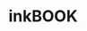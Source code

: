 ---
title: inkBOOK 
member_url: https://inkbook.pl/
geographies: ["Poland"]
based: ["Poland"]
ig: ["Readium", "LCP"] 
services: ["services provided"] 
tags: [""]
categories: ["Technology providers "]
summary: "a developer of e-ink Readers and Readium-based mobile applications that support the LCP DRM."
press:
active: true
layout: post
showReadTime: false
showDate: false
permalink: ""
date: 
featureImage: ""
--- 